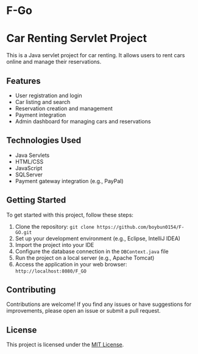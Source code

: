 # F-Go

# Car Renting Servlet Project

This is a Java servlet project for car renting. It allows users to rent cars online and manage their reservations.

## Features

-   User registration and login
-   Car listing and search
-   Reservation creation and management
-   Payment integration
-   Admin dashboard for managing cars and reservations

## Technologies Used

-   Java Servlets
-   HTML/CSS
-   JavaScript
-   SQLServer
-   Payment gateway integration (e.g., PayPal)

## Getting Started

To get started with this project, follow these steps:

1. Clone the repository: `git clone https://github.com/boybun0154/F-GO.git`
2. Set up your development environment (e.g., Eclipse, IntelliJ IDEA)
3. Import the project into your IDE
4. Configure the database connection in the `DBContext.java` file
5. Run the project on a local server (e.g., Apache Tomcat)
6. Access the application in your web browser: `http://localhost:8080/F_GO`

## Contributing

Contributions are welcome! If you find any issues or have suggestions for improvements, please open an issue or submit a pull request.

## License

This project is licensed under the [MIT License](LICENSE).
